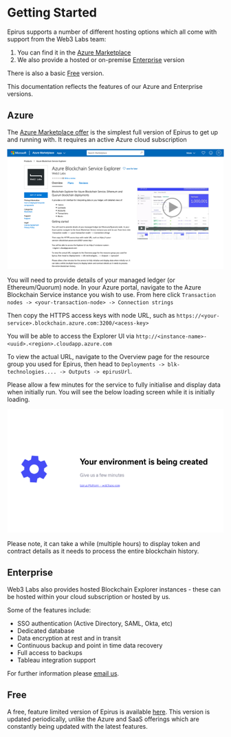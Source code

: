 # Getting Started

Epirus supports a number of different hosting options which all come with support from the Web3 Labs team:

1. You can find it in the [Azure Marketplace](https://web3labs.com/azure-offer) 
1. We also provide a hosted or on-premise [Enterprise](#enterprise) version

There is also a basic [Free](#free) version.

This documentation reflects the features of our Azure and Enterprise versions.



## Azure

The [Azure Marketplace offer](https://web3labs.com/azure-offer) is the simplest full version of Epirus 
to get up and running with. It requires an active Azure cloud subscription

![Azure Marketplace offer](img/azure_offer.png)

You will need to provide details of your managed ledger (or Ethereum/Quorum) node. In your Azure portal, navigate to the Azure Blockchain Service instance you wish to use. From here click `Transaction nodes -> <your-transaction-node> -> Connection strings`

Then copy the HTTPS access keys with node URL, such as `https://<your-service>.blockchain.azure.com:3200/<acess-key>`

You will be able to access the Explorer UI via `http://<instance-name>-<uuid>.<region>.cloudapp.azure.com`

To view the actual URL, navigate to the Overview page for the resource group you used for Epirus, then head to `Deployments -> blk-technologies.... -> Outputs -> epirusUrl`.

Please allow a few minutes for the service to fully initialise and display data when initially run. You will see the below loading screen while it is initially loading.

![loading screen](img/loading.png)

Please note, it can take a while (multiple hours) to display token and contract details as it needs to process the entire blockchain history.


## Enterprise

Web3 Labs also provides hosted Blockchain Explorer instances - these can be hosted within your cloud subscription or hosted by us.

Some of the features include:

- SSO authentication (Active Directory, SAML, Okta, etc)
- Dedicated database
- Data encryption at rest and in transit
- Continuous backup and point in time data recovery
- Full access to backups
- Tableau integration support 

For further information please [email us](mailto:hi@web3labs.com). 


## Free 

A free, feature limited version of Epirus is available [here](https://github.com/blk-io/epirus-free). This version is updated periodically, unlike the Azure and SaaS offerings which are constantly being updated with the latest features.
